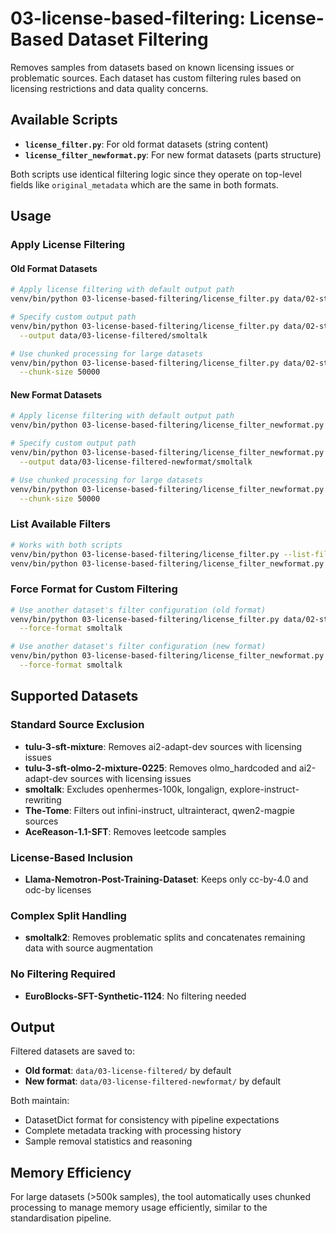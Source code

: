# 03-license-based-filtering: License-Based Dataset Filtering

Removes samples from datasets based on known licensing issues or problematic sources. Each dataset has custom filtering rules based on licensing restrictions and data quality concerns.

## Available Scripts

- **`license_filter.py`**: For old format datasets (string content)
- **`license_filter_newformat.py`**: For new format datasets (parts structure)

Both scripts use identical filtering logic since they operate on top-level fields like `original_metadata` which are the same in both formats.

## Usage

### Apply License Filtering

#### Old Format Datasets
```bash
# Apply license filtering with default output path
venv/bin/python 03-license-based-filtering/license_filter.py data/02-standardised/tulu-3-sft-mixture

# Specify custom output path  
venv/bin/python 03-license-based-filtering/license_filter.py data/02-standardised/smoltalk \
  --output data/03-license-filtered/smoltalk

# Use chunked processing for large datasets
venv/bin/python 03-license-based-filtering/license_filter.py data/02-standardised/smoltalk2 \
  --chunk-size 50000
```

#### New Format Datasets
```bash
# Apply license filtering with default output path
venv/bin/python 03-license-based-filtering/license_filter_newformat.py data/02-standardised-newformat/tulu-3-sft-mixture

# Specify custom output path  
venv/bin/python 03-license-based-filtering/license_filter_newformat.py data/02-standardised-newformat/smoltalk \
  --output data/03-license-filtered-newformat/smoltalk

# Use chunked processing for large datasets
venv/bin/python 03-license-based-filtering/license_filter_newformat.py data/02-standardised-newformat/smoltalk2 \
  --chunk-size 50000
```

### List Available Filters
```bash
# Works with both scripts
venv/bin/python 03-license-based-filtering/license_filter.py --list-filters
venv/bin/python 03-license-based-filtering/license_filter_newformat.py --list-filters
```

### Force Format for Custom Filtering
```bash
# Use another dataset's filter configuration (old format)
venv/bin/python 03-license-based-filtering/license_filter.py data/02-standardised/custom-dataset \
  --force-format smoltalk

# Use another dataset's filter configuration (new format)
venv/bin/python 03-license-based-filtering/license_filter_newformat.py data/02-standardised-newformat/custom-dataset \
  --force-format smoltalk
```

## Supported Datasets

### Standard Source Exclusion
- **tulu-3-sft-mixture**: Removes ai2-adapt-dev sources with licensing issues
- **tulu-3-sft-olmo-2-mixture-0225**: Removes olmo_hardcoded and ai2-adapt-dev sources with licensing issues
- **smoltalk**: Excludes openhermes-100k, longalign, explore-instruct-rewriting
- **The-Tome**: Filters out infini-instruct, ultrainteract, qwen2-magpie sources
- **AceReason-1.1-SFT**: Removes leetcode samples

### License-Based Inclusion
- **Llama-Nemotron-Post-Training-Dataset**: Keeps only cc-by-4.0 and odc-by licenses

### Complex Split Handling
- **smoltalk2**: Removes problematic splits and concatenates remaining data with source augmentation

### No Filtering Required
- **EuroBlocks-SFT-Synthetic-1124**: No filtering needed

## Output

Filtered datasets are saved to:
- **Old format**: `data/03-license-filtered/` by default
- **New format**: `data/03-license-filtered-newformat/` by default

Both maintain:
- DatasetDict format for consistency with pipeline expectations
- Complete metadata tracking with processing history
- Sample removal statistics and reasoning

## Memory Efficiency

For large datasets (>500k samples), the tool automatically uses chunked processing to manage memory usage efficiently, similar to the standardisation pipeline.
